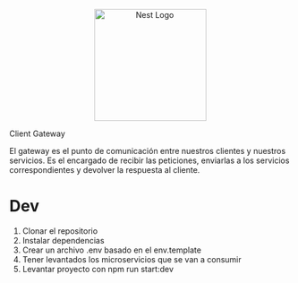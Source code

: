 <p align="center">
  <a href="http://nestjs.com/" target="blank"><img src="https://nestjs.com/img/logo-small.svg" width="200" alt="Nest Logo" /></a>
</p>

Client Gateway

El gateway es el punto de comunicación entre nuestros clientes y nuestros servicios. Es el encargado de recibir las peticiones, enviarlas a los servicios correspondientes y devolver la respuesta al cliente.

# Dev

1. Clonar el repositorio
2. Instalar dependencias
3. Crear un archivo .env basado en el env.template
4. Tener levantados los microservicios que se van a consumir
5. Levantar proyecto con npm run start:dev
